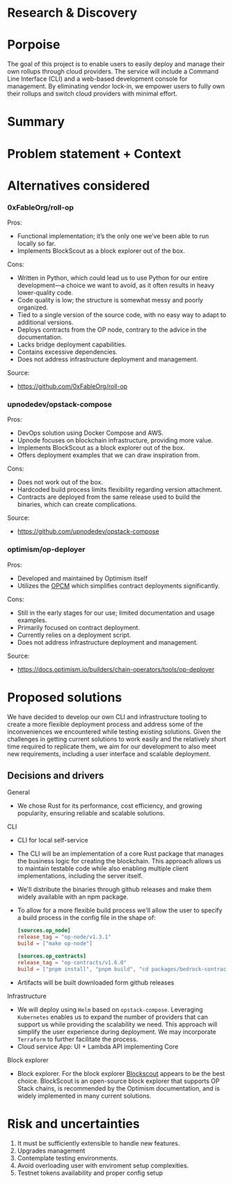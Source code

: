 # Research & Discovery

# Porpoise

The goal of this project is to enable users to easily deploy and manage their own rollups through cloud providers. The service will include a Command Line Interface (CLI) and a web-based development console for management. By eliminating vendor lock-in, we empower users to fully own their rollups and switch cloud providers with minimal effort.

# Summary

# Problem statement + Context

# Alternatives considered

### 0xFableOrg/roll-op

Pros:
- Functional implementation; it’s the only one we’ve been able to run locally so far.
- Implements BlockScout as a block explorer out of the box.

Cons:
- Written in Python, which could lead us to use Python for our entire development—a choice we want to avoid, as it often results in heavy lower-quality code.
- Code quality is low; the structure is somewhat messy and poorly organized.
- Tied to a single version of the source code, with no easy way to adapt to additional versions.
- Deploys contracts from the OP node, contrary to the advice in the documentation.
- Lacks bridge deployment capabilities.
- Contains excessive dependencies.
- Does not address infrastructure deployment and management.

Source:
- https://github.com/0xFableOrg/roll-op

### upnodedev/opstack-compose

Pros:
- DevOps solution using Docker Compose and AWS.
- Upnode focuses on blockchain infrastructure, providing more value.
- Implements BlockScout as a block explorer out of the box.
- Offers deployment examples that we can draw inspiration from.

Cons:
- Does not work out of the box.
- Hardcoded build process limits flexibility regarding version attachment.
- Contracts are deployed from the same release used to build the binaries, which can create complications.

Source:
- https://github.com/upnodedev/opstack-compose

### optimism/op-deployer

Pros:
- Developed and maintained by Optimism itself
- Utilizes the [OPCM](https://github.com/ethereum-optimism/design-docs/blob/main/protocol/op-contracts-manager-arch.md) which simplifies contract deployments significantly.

Cons:
- Still in the early stages for our use; limited documentation and usage examples.
- Primarily focused on contract deployment.
- Currently relies on a deployment script.
- Does not address infrastructure deployment and management.

Source:
- https://docs.optimism.io/builders/chain-operators/tools/op-deployer

# Proposed solutions

We have decided to develop our own CLI and infrastructure tooling to create a more flexible deployment process and address some of the inconveniences we encountered while testing existing solutions. Given the challenges in getting current solutions to work easily and the relatively short time required to replicate them, we aim for our development to also meet new requirements, including a user interface and scalable deployment.

## Decisions and drivers

General
- We chose Rust for its performance, cost efficiency, and growing popularity, ensuring reliable and scalable solutions.

CLI
- CLI for local self-service
- The CLI will be an implementation of a core Rust package that manages the business logic for creating the blockchain. This approach allows us to maintain testable code while also enabling multiple client implementations, including the server itself.
- We'll distribute the binaries through github releases and make them widely available with an npm package.
- To allow for a more flexible build process we'll allow the user to specify a build process in the config file in the shape of:

	```toml
	[sources.op_node]
	release_tag = "op-node/v1.3.1"
	build = ["make op-node"]

	[sources.op_contracts]
	release_tag = "op-contracts/v1.6.0"
	build = ["pnpm install", "pnpm build", "cd packages/bedrock-contracts", "forge install", "..."]
	```
- Artifacts will be built downloaded form github releases

Infrastructure
- We will deploy using `Helm` based on `opstack-compose`. Leveraging `Kubernetes` enables us to expand the number of providers that can support us while providing the scalability we need. This approach will simplify the user experience during deployment. We may incorporate `Terraform` to further facilitate the process.
- Cloud service App: UI + Lambda API implementing Core

Block explorer
- Block explorer. For the block explorer [Blockscout](https://www.blockscout.com/) appears to be the best choice. BlockScout is an open-source block explorer that supports OP Stack chains, is recommended by the Optimism documentation, and is widely implemented in many current solutions.

# Risk and uncertainties 

1. It must be sufficiently extensible to handle new features.
2. Upgrades management 
3. Contemplate testing environments. 
4. Avoid overloading user with enviroment setup complexities.
5. Testnet tokens availability and proper config setup
